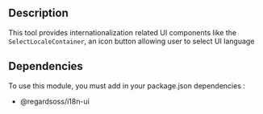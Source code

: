 ## Description

This tool provides internationalization related UI components like the `SelectLocaleContainer`, an icon button allowing user to select UI language

## Dependencies

To use this module, you must add in your package.json dependencies :
 - @regardsoss/i18n-ui
